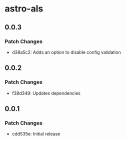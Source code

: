 # astro-als

## 0.0.3

### Patch Changes

- d38a5c2: Adds an option to disable config validation

## 0.0.2

### Patch Changes

- f38d349: Updates dependencies

## 0.0.1

### Patch Changes

- cdd535e: Initial release
